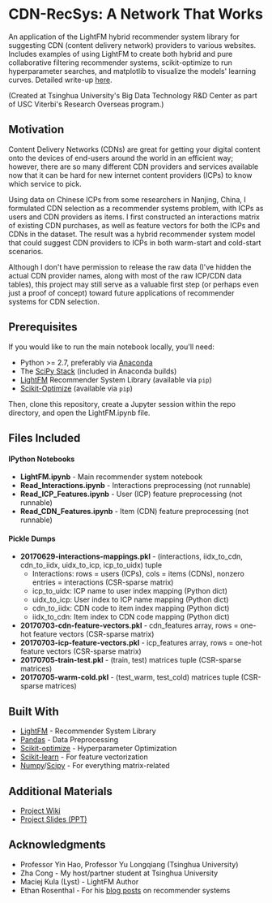 # CDN-RecSys: A Network That Works

An application of the LightFM hybrid recommender system library for suggesting CDN (content delivery network) 
providers to various websites. Includes examples of using LightFM to create both hybrid and pure collaborative
filtering recommender systems, scikit-optimize to run hyperparameter searches, and matplotlib to
visualize the models' learning curves. Detailed write-up [here](https://github.com/lucashu1/CDN-RecSys/wiki).

(Created at Tsinghua University's Big Data Technology R&D Center as part of USC Viterbi's Research Overseas program.)

## Motivation

Content Delivery Networks (CDNs) are great for getting your digital content onto the devices of end-users
around the world in an efficient way; however, there are so many different CDN providers and services
available now that it can be hard for new internet content providers (ICPs) to know which service to pick.

Using data on Chinese ICPs from some researchers in Nanjing, China, I formulated CDN selection as a recommender systems problem, with ICPs as users and CDN providers as items. I first constructed an interactions matrix of existing CDN purchases, as well as feature vectors for both the ICPs and CDNs in the dataset. The result was a hybrid recommender system model that could suggest CDN providers to ICPs in both warm-start and cold-start scenarios.

Although I don't have permission to release the raw data (I've hidden the actual CDN provider names, along with most of the raw ICP/CDN data tables), this project may still serve as a valuable first step (or perhaps even just a proof of concept) toward future applications of recommender systems for CDN selection.

## Prerequisites

If you would like to run the main notebook locally, you'll need:
* Python >= 2.7, preferably via [Anaconda](https://www.continuum.io/downloads)
* The [SciPy Stack](https://www.scipy.org/stackspec.html) (included in Anaconda builds)
* [LightFM](https://lyst.github.io/lightfm/docs/home.html) Recommender System Library (available via `pip`)
* [Scikit-Optimize](https://scikit-optimize.github.io) (available via `pip`)

Then, clone this repository, create a Jupyter session within the repo directory, and open
the LightFM.ipynb file.

## Files Included

#### IPython Notebooks

* **LightFM.ipynb** - Main recommender system notebook
* **Read_Interactions.ipynb** - Interactions preprocessing (not runnable)
* **Read_ICP_Features.ipynb** - User (ICP) feature preprocessing (not runnable)
* **Read_CDN_Features.ipynb** - Item (CDN) feature preprocessing (not runnable)

#### Pickle Dumps
* **20170629-interactions-mappings.pkl** - (interactions, iidx_to_cdn, cdn_to_iidx, uidx_to_icp, icp_to_uidx) tuple
  * Interactions: rows = users (ICPs), cols = items (CDNs), nonzero entries = interactions (CSR-sparse matrix)
  * icp_to_uidx: ICP name to user index mapping (Python dict)
  * uidx_to_icp: User index to ICP name mapping (Python dict)
  * cdn_to_iidx: CDN code to item index mapping (Python dict)
  * iidx_to_cdn: Item index to CDN code mapping (Python dict)
* **20170703-cdn-feature-vectors.pkl** - cdn_features array, rows = one-hot feature vectors (CSR-sparse matrix)
* **20170703-icp-feature-vectors.pkl** - icp_features array, rows = one-hot feature vectors (CSR-sparse matrix)  
* **20170705-train-test.pkl** - (train, test) matrices tuple (CSR-sparse matrices)
* **20170705-warm-cold.pkl** - (test_warm, test_cold) matrices tuple (CSR-sparse matrices)

## Built With

* [LightFM](https://lyst.github.io/lightfm/docs/home.html) - Recommender System Library
* [Pandas](https://pandas.pydata.org) - Data Preprocessing
* [Scikit-optimize](https://scikit-optimize.github.io) - Hyperparameter Optimization
* [Scikit-learn](http://scikit-learn.org/stable/) - For feature vectorization
* [Numpy](http://www.numpy.org)/[Scipy](https://www.scipy.org/scipylib/index.html) - For everything matrix-related

## Additional Materials

* [Project Wiki](https://github.com/lucashu1/CDN-RecSys/wiki)
* [Project Slides (PPT)](https://drive.google.com/open?id=0B9a6HGclbze9SW04V0h3dzVFaXM)

## Acknowledgments

* Professor Yin Hao, Professor Yu Longqiang (Tsinghua University)
* Zha Cong - My host/partner student at Tsinghua University
* Maciej Kula (Lyst) - LightFM Author
* Ethan Rosenthal - For his [blog posts](http://blog.ethanrosenthal.com) on recommender systems
